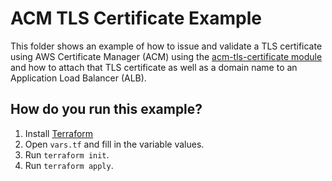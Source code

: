 # ACM TLS Certificate Example

This folder shows an example of how to issue and validate a TLS certificate using AWS Certificate Manager (ACM) using
the [acm-tls-certificate module](/modules/acm-tls-certificate) and how to attach that TLS certificate as well as a 
domain name to an Application Load Balancer (ALB).

## How do you run this example?

1. Install [Terraform](https://www.terraform.io/)
1. Open `vars.tf` and fill in the variable values.
1. Run `terraform init`.
1. Run `terraform apply`.